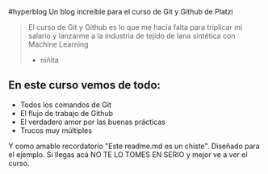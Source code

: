 #hyperblog
Un blog increíble para el curso de Git y Github de Platzi
> El curso de Git y Github es lo que me hacía falta para triplicar mi salario y lanzarme a la industria de tejido de lana sintética con Machine Learning 
> - niñita


## En este curso vemos de todo:
* Todos los comandos de Git
* El flujo de trabajo de Github
* El verdadero amor por las buenas prácticas
* Trucos muy múltiples

Y como amable recordatorio "Este readme.md es un chiste". Diseñado para el ejemplo. Si llegas acá NO TE LO TOMES EN SERIO y mejor ve a ver el curso.
